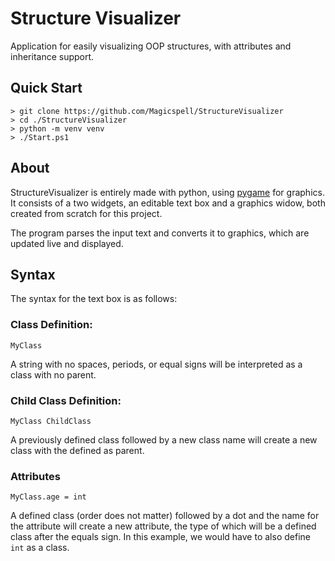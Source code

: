# Structure Visualizer
Application for easily visualizing OOP structures, with attributes and inheritance support.

## Quick Start
```console
> git clone https://github.com/Magicspell/StructureVisualizer
> cd ./StructureVisualizer
> python -m venv venv
> ./Start.ps1
```
## About
StructureVisualizer is entirely made with python, using [pygame](https://github.com/pygame/pygame) for graphics. It consists of a two widgets, an editable text box and a graphics widow, both created from scratch for this project.

The program parses the input text and converts it to graphics, which are updated live and displayed.

## Syntax
The syntax for the text box is as follows:

### Class Definition:
```
MyClass
```
A string with no spaces, periods, or equal signs will be interpreted as a class with no parent.
### Child Class Definition:
```
MyClass ChildClass
```
A previously defined class followed by a new class name will create a new class with the defined as parent.
### Attributes
```
MyClass.age = int
```
A defined class (order does not matter) followed by a dot and the name for the attribute will create a new attribute, the type of which will be a defined class after the equals sign. In this example, we would have to also define `int` as a class.